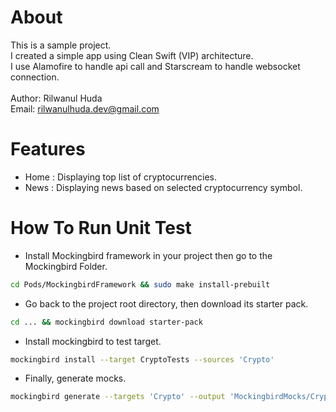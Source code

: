 # About

This is a sample project.<br/>
I created a simple app using Clean Swift (VIP) architecture.<br/>
I use Alamofire to handle api call and Starscream to handle websocket connection.
<br/><br/>
Author: Rilwanul Huda<br/>
Email: rilwanulhuda.dev@gmail.com

# Features
- Home : Displaying top list of cryptocurrencies.
- News : Displaying news based on selected cryptocurrency symbol.

# How To Run Unit Test

- Install Mockingbird framework in your project then go to the Mockingbird Folder.
```sh
cd Pods/MockingbirdFramework && sudo make install-prebuilt
```

- Go back to the project root directory, then download its starter pack.
```sh
cd ... && mockingbird download starter-pack
```

- Install mockingbird to test target.
```sh
mockingbird install --target CryptoTests --sources 'Crypto'
```

- Finally, generate mocks.
```sh
mockingbird generate --targets 'Crypto' --output 'MockingbirdMocks/CryptoTests-CryptoMocks.generated.swift' --disable-cache --verbose
```
